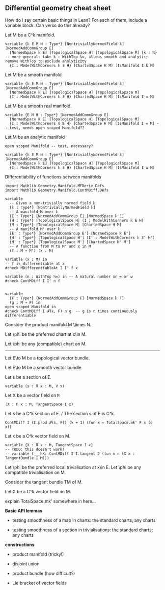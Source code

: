 ## Differential geometry cheat sheet

How do I say certain basic things in Lean?
For each of them, include a variable block. Can verso do this already?


Let M be a C^k manifold.
```
variable {𝕜 E M H : Type*} [NontriviallyNormedField 𝕜] [NormedAddCommGroup E]
  [NormedSpace 𝕜 E] [TopologicalSpace H] [TopologicalSpace M] {k : ℕ} -- more general: take k : WithTop ℕ∞, allows smooth and analytic; remove WithTop to exclude analyticity
  {I : ModelWithCorners 𝕜 E H} [ChartedSpace H M] [IsManifold I k M]
```

Let M be a smooth manifold
```
variable {𝕜 E M H : Type*} [NontriviallyNormedField 𝕜] [NormedAddCommGroup E]
  [NormedSpace 𝕜 E] [TopologicalSpace H] [TopologicalSpace M]
  {I : ModelWithCorners 𝕜 E H} [ChartedSpace H M] [IsManifold I ∞ M]
```

Let M be a smooth real manifold.
```
variable {E M H : Type*} [NormedAddCommGroup E]
  [NormedSpace ℝ E] [TopologicalSpace H] [TopologicalSpace M]
  {I : ModelWithCorners ℝ E H} [ChartedSpace H M] [IsManifold I ∞ M] -- test, needs open scoped Manifold??
```

Let M be an analytic manifold
```
open scoped Manifold -- test, necessary?

variable {𝕜 E M H : Type*} [NontriviallyNormedField 𝕜] [NormedAddCommGroup E]
  [NormedSpace 𝕜 E] [TopologicalSpace H] [TopologicalSpace M]
  {I : ModelWithCorners 𝕜 E H} [ChartedSpace H M] [IsManifold I ω M]
```

Differentiability of functions between manifolds
```
import Mathlib.Geometry.Manifold.MFDeriv.Defs
import Mathlib.Geometry.Manifold.ContMDiff.Defs

variable
  -- Given a non-trivially normed field 𝕜
  {𝕜 : Type*} [NontriviallyNormedField 𝕜]
  -- A manifold M over 𝕜
  {E : Type*} [NormedAddCommGroup E] [NormedSpace 𝕜 E]
  {H : Type*} [TopologicalSpace H] (I : ModelWithCorners 𝕜 E H)
  {M : Type*} [TopologicalSpace M] [ChartedSpace H M]
  -- A manifold M' over 𝕜
  {E' : Type*} [NormedAddCommGroup E'] [NormedSpace 𝕜 E']
  {H' : Type*} [TopologicalSpace H'] (I' : ModelWithCorners 𝕜 E' H')
  {M' : Type*} [TopologicalSpace M'] [ChartedSpace H' M']
  -- A function from M to M' and x in M
  (f : M → M') (x : M)

variable (x : M) in
-- f is differentiable at x
#check MDifferentiableAt I I' f x

variable (n : WithTop ℕ∞) in -- A natural number or ∞ or ω
#check ContMDiff I I' n f


variable
  {F : Type*} [NormedAddCommGroup F] [NormedSpace 𝕜 F]
  (g : M → F) in
open scoped Manifold in
#check ContMDiff I 𝓘(𝕜, F) n g  -- g is n times continuously differentiable
```

Consider the product manifold M \times N.


Let \phi be the preferred chart at x\in M.

Let \phi be any (compatible) chart on M.

--------

Let E\to M be a topological vector bundle.

Let E\to M be a smooth vector bundle.

Let s be a section of E.
```
variable (s : Π x : M, V x)
```
Let X be a vector field on `M`
```
(X : Π x : M, TangentSpace I x)
```

Let s be a C^k section of E. / The section s of E is C^k.
```
ContMDiff I (I.prod 𝓘(𝕜, F)) (k + 1) (fun x ↦ TotalSpace.mk' F x (σ x))
```

Let `X` be a C^k vector field on M.
```
variable {X : Π x : M, TangentSpace I x}
-- TODO: this doesn't work!
-- variable (___hX: ContMDiff I I.tangent 2 (fun x ↦ (X x : TangentBundle I M)))
```

Let \phi be the preferred local trivialisation at x\in E.
Let \phi be any compatible trivialisation on M.

Consider the tangent bundle TM of M.

Let X be a C^k vector field on M.

explain TotalSpace.mk' somewhere in here...



**Basic API lemmas**
- testing smoothness of a map in charts: the standard charts; any charts

- testing smoothness of a section in trivialisations: the standard charts; any charts


**constructions**
- product manifold (tricky!)
- disjoint union

- product bundle (how difficult?)
- Lie bracket of vector fields

